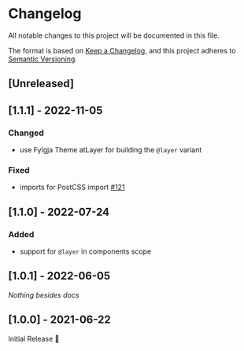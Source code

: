 # Changelog
All notable changes to this project will be documented in this file.

The format is based on [Keep a Changelog](https://keepachangelog.com/en/1.0.0/),
and this project adheres to [Semantic Versioning](https://semver.org/spec/v2.0.0.html).

## [Unreleased]

## [1.1.1] - 2022-11-05
### Changed
- use Fylgja Theme atLayer for building the `@layer` variant

### Fixed
- imports for PostCSS import [#121](https://github.com/fylgja/fylgja/issues/121)

## [1.1.0] - 2022-07-24
### Added
- support for `@layer` in components scope

## [1.0.1] - 2022-06-05
_Nothing besides docs_

## [1.0.0] - 2021-06-22
Initial Release 🎉
